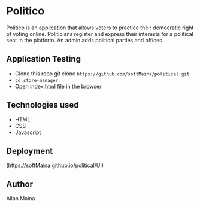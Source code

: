 # Politico
Politico is an application that allows voters to practice their democratic right of voting online. Politicians register and express their interests for a political seat in the platform. 
An admin adds political parties and offices

## Application Testing
  - Clone this repo git clone `https://github.com/softMaina/political.git`
  - `cd store-manager`
  - Open index.html file in the browser
 
## Technologies used
* HTML 
* CSS
* Javascript

## Deployment
(https://softMaina.github.io/political/UI)

## Author
Allan Maina
